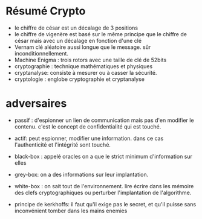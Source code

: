# Résumé Crypto

- le chiffre de césar est un décalage de 3 positions 
- le chiffre de vigenère est basé sur le même principe que le chiffre de césar mais avec un décalage en fonction d'une clé 
- Vernam clé aléatoire aussi longue que le message. sûr inconditionnellement. 
- Machine Enigma : trois rotors avec une taille de clé de 52bits
- cryptographie : technique mathématiques et physiques 
- cryptanalyse: consiste à mesurer ou à casser la sécurité. 
- cryptologie : englobe cryptographie et cryptanalyse

# adversaires
- passif : d'espionner un lien de communication mais pas d'en modifier le contenu. c'est le concept de confidentialité qui est touché. 
- actif: peut espionner, modifier une information. dans ce cas l'authenticité et l'intégrité sont touché. 

- black-box : appelé oracles on a que le strict minimum d'information sur elles 
- grey-box: on a des informations sur leur implantation. 
- white-box : on sait tout de l'environnement. lire écrire dans les mémoire des clefs cryptographiques ou perturber l'implantation de l'algorithme. 
- principe de kerkhoffs: il faut qu'il exige pas le secret, et qu'il puisse sans inconvénient tomber dans les mains enemies 